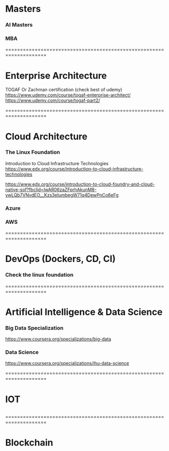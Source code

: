 # Masters
### AI Masters
### MBA
====================================================================

# Enterprise Architecture
TOGAF Or Zachman certification (check best of udemy) </br>
https://www.udemy.com/course/togaf-enterprise-architect/  </br>
https://www.udemy.com/course/togaf-part2/

====================================================================

# Cloud Architecture

### The Linux Foundation
Introduction to Cloud Infrastructure Technologies <br/>
https://www.edx.org/course/introduction-to-cloud-infrastructure-technologies <br/>

https://www.edx.org/course/introduction-to-cloud-foundry-and-cloud-native-sof?fbclid=IwAR06zaZFprhAkunM8-ywLQb7VNvdEO__Kzs3eIumbegW71q4DewPnCo6eFg

### Azure

### AWS

====================================================================

# DevOps (Dockers, CD, CI)
### Check the linux foundation

====================================================================

# Artificial Intelligence & Data Science

### Big Data Specialization
https://www.coursera.org/specializations/big-data

### Data Science
https://www.coursera.org/specializations/jhu-data-science

====================================================================

# IOT
## 

====================================================================

# Blockchain

